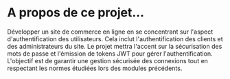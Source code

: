 # A propos de ce projet...
Développer un site de commerce en ligne en se concentrant sur l'aspect d'authentification des utilisateurs. Cela inclut l'authentification des clients et des administrateurs du site.
Le projet mettra l'accent sur la sécurisation des mots de passe et l'émission de tokens JWT pour gérer l'authentification. L'objectif est de garantir une gestion sécurisée des connexions tout en respectant les normes étudiées lors des modules précédents.
